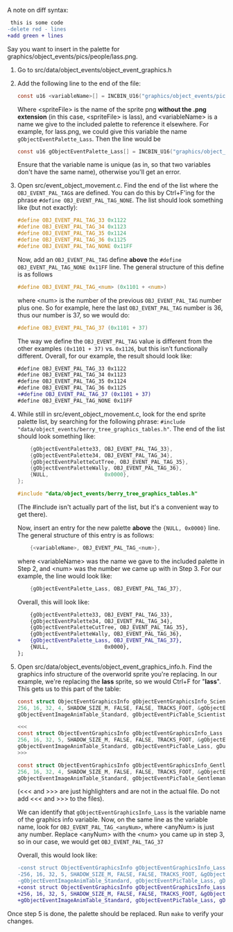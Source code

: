 A note on diff syntax:
```diff
 this is some code
-delete red - lines
+add green + lines
```

Say you want to insert in the palette for graphics/object_events/pics/people/lass.png.

1. Go to src/data/object_events/object_event_graphics.h
2. Add the following line to the end of the file:
    ```c
    const u16 <variableName>[] = INCBIN_U16("graphics/object_events/pics/people/<spriteFile>.gbapal");
    ```
    Where \<spriteFile> is the name of the sprite png **without the .png extension** (in this case, \<spriteFile> is lass), and  \<variableName> is a name we give to the included palette to reference it elsewhere.
    For example, for lass.png, we could give this variable the name `gObjectEventPalette_Lass`. Then the line would be
    ```c
    const u16 gObjectEventPalette_Lass[] = INCBIN_U16("graphics/object_events/pics/people/lass.gbapal");
    ```
    Ensure that the variable name is unique (as in, so that two variables don't have the same name), otherwise you'll get an error.

3. Open src/event_object_movement.c.
Find the end of the list where the `OBJ_EVENT_PAL_TAG`s are defined. You can do this by Ctrl+F'ing for the phrase `#define OBJ_EVENT_PAL_TAG_NONE`. The list should look something like (but not exactly):
    ```c
    #define OBJ_EVENT_PAL_TAG_33 0x1122
    #define OBJ_EVENT_PAL_TAG_34 0x1123
    #define OBJ_EVENT_PAL_TAG_35 0x1124
    #define OBJ_EVENT_PAL_TAG_36 0x1125
    #define OBJ_EVENT_PAL_TAG_NONE 0x11FF
    ```
    Now, add an `OBJ_EVENT_PAL_TAG` define **above** the `#define OBJ_EVENT_PAL_TAG_NONE 0x11FF` line. The general structure of this define is as follows
    ```c
    #define OBJ_EVENT_PAL_TAG_<num> (0x1101 + <num>)
    ```
    where \<num> is the number of the previous `OBJ_EVENT_PAL_TAG` number plus one. So for example, here the last `OBJ_EVENT_PAL_TAG` number is 36, thus our number is 37, so we would do:
    ```c
    #define OBJ_EVENT_PAL_TAG_37 (0x1101 + 37)
    ```
    The way we define the `OBJ_EVENT_PAL_TAG` value is different from the other examples `(0x1101 + 37)` vs. `0x1126`, but this isn't functionally different.
    Overall, for our example, the result should look like:
    ```diff
    #define OBJ_EVENT_PAL_TAG_33 0x1122
    #define OBJ_EVENT_PAL_TAG_34 0x1123
    #define OBJ_EVENT_PAL_TAG_35 0x1124
    #define OBJ_EVENT_PAL_TAG_36 0x1125
    +#define OBJ_EVENT_PAL_TAG_37 (0x1101 + 37)
    #define OBJ_EVENT_PAL_TAG_NONE 0x11FF
    ```

4. While still in src/event_object_movement.c, look for the end sprite palette list, by searching for the following phrase: `#include "data/object_events/berry_tree_graphics_tables.h"`. The end of the list should look something like:
    ```c
        {gObjectEventPalette33, OBJ_EVENT_PAL_TAG_33},
        {gObjectEventPalette34, OBJ_EVENT_PAL_TAG_34},
        {gObjectEventPaletteCutTree, OBJ_EVENT_PAL_TAG_35},
        {gObjectEventPaletteWally, OBJ_EVENT_PAL_TAG_36},
        {NULL,                  0x0000},
    };

    #include "data/object_events/berry_tree_graphics_tables.h"
    ```

    (The #include isn't actually part of the list, but it's a convenient way to get there).

    Now, insert an entry for the new palette **above** the `{NULL, 0x0000}` line. The general structure of this entry is as follows:
    ```c
        {<variableName>, OBJ_EVENT_PAL_TAG_<num>},
    ```
    where \<variableName> was the name we gave to the included palette in Step 2, and \<num> was the number we came up with in Step 3. For our example, the line would look like:
    ```c
        {gObjectEventPalette_Lass, OBJ_EVENT_PAL_TAG_37},
    ```
    Overall, this will look like:
    ```diff
        {gObjectEventPalette33, OBJ_EVENT_PAL_TAG_33},
        {gObjectEventPalette34, OBJ_EVENT_PAL_TAG_34},
        {gObjectEventPaletteCutTree, OBJ_EVENT_PAL_TAG_35},
        {gObjectEventPaletteWally, OBJ_EVENT_PAL_TAG_36},
    +   {gObjectEventPalette_Lass, OBJ_EVENT_PAL_TAG_37},
        {NULL,                  0x0000},
    };
    ```

5. Open src/data/object_events/object_event_graphics_info.h.
Find the graphics info structure of the overworld sprite you're replacing. In our example, we're replacing the **lass** sprite, so we would Ctrl+F for "**lass**". This gets us to this part of the table:
    ```c
    const struct ObjectEventGraphicsInfo gObjectEventGraphicsInfo_Scientist1 = {0xFFFF, OBJ_EVENT_PAL_TAG_2, OBJ_EVENT_PAL_TAG_NONE,
    256, 16, 32, 4, SHADOW_SIZE_M, FALSE, FALSE, TRACKS_FOOT, &gObjectEventBaseOam_16x32, gObjectEventSpriteOamTables_16x32,
    gObjectEventImageAnimTable_Standard, gObjectEventPicTable_Scientist1, gDummySpriteAffineAnimTable};
    
    <<<
    const struct ObjectEventGraphicsInfo gObjectEventGraphicsInfo_Lass = {0xFFFF, OBJ_EVENT_PAL_TAG_3, OBJ_EVENT_PAL_TAG_NONE,
    256, 16, 32, 5, SHADOW_SIZE_M, FALSE, FALSE, TRACKS_FOOT, &gObjectEventBaseOam_16x32, gObjectEventSpriteOamTables_16x32,
    gObjectEventImageAnimTable_Standard, gObjectEventPicTable_Lass, gDummySpriteAffineAnimTable};
    >>>
    
    const struct ObjectEventGraphicsInfo gObjectEventGraphicsInfo_Gentleman = {0xFFFF, OBJ_EVENT_PAL_TAG_2, OBJ_EVENT_PAL_TAG_NONE,
    256, 16, 32, 4, SHADOW_SIZE_M, FALSE, FALSE, TRACKS_FOOT, &gObjectEventBaseOam_16x32, gObjectEventSpriteOamTables_16x32,
    gObjectEventImageAnimTable_Standard, gObjectEventPicTable_Gentleman, gDummySpriteAffineAnimTable};
    ```
    (\<<< and \>>> are just highlighters and are not in the actual file. Do not add \<<< and \>>> to the files).

    We can identify that `gObjectEventGraphicsInfo_Lass` is the variable name of the graphics info variable. Now, on the same line as the variable name, look for `OBJ_EVENT_PAL_TAG_<anyNum>`, where \<anyNum> is just any number. Replace \<anyNum> with the \<num> you came up in step 3, so in our case, we would get `OBJ_EVENT_PAL_TAG_37`

    Overall, this would look like:
    ```diff
    -const struct ObjectEventGraphicsInfo gObjectEventGraphicsInfo_Lass = {0xFFFF, OBJ_EVENT_PAL_TAG_3, OBJ_EVENT_PAL_TAG_NONE,
    -256, 16, 32, 5, SHADOW_SIZE_M, FALSE, FALSE, TRACKS_FOOT, &gObjectEventBaseOam_16x32, gObjectEventSpriteOamTables_16x32,
    -gObjectEventImageAnimTable_Standard, gObjectEventPicTable_Lass, gDummySpriteAffineAnimTable};
    +const struct ObjectEventGraphicsInfo gObjectEventGraphicsInfo_Lass = {0xFFFF, OBJ_EVENT_PAL_TAG_37, OBJ_EVENT_PAL_TAG_NONE,
    +256, 16, 32, 5, SHADOW_SIZE_M, FALSE, FALSE, TRACKS_FOOT, &gObjectEventBaseOam_16x32, gObjectEventSpriteOamTables_16x32,
    +gObjectEventImageAnimTable_Standard, gObjectEventPicTable_Lass, gDummySpriteAffineAnimTable};
    ```

Once step 5 is done, the palette should be replaced. Run `make` to verify your changes.

